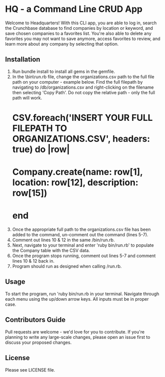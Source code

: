 # HQ - a Command Line CRUD App

Welcome to Headquarters! With this CLI app, you are able to log in, search the Crunchbase database to find companies by location or keyword, and save chosen companies to a favorites list. You're also able to delete any favorites you may not want to save anymore, access favorites to review, and learn more about any company by selecting that option.

## Installation

1. Run bundle install to install all gems in the gemfile.
2. In the \bin\run.rb file, change the organizations.csv path to the full file path on your computer - example below. Find the full filepath by navigating to /db/organizations.csv and right-clicking on the filename then selecting 'Copy Path'. Do not copy the relative path - only the full path will work.
    # CSV.foreach('INSERT YOUR FULL FILEPATH TO ORGANIZATIONS.CSV', headers: true) do |row|
    #     Company.create(name: row[1], location: row[12], description: row[15])
    # end
3. Once the appropriate full path to the organizations.csv file has been added to the command, un-comment out the command (lines 5-7).
4. Comment out lines 10 & 12 in the same /bin/run.rb.
5. Next, navigate to your terminal and enter 'ruby bin/run.rb' to populate the Company table with the CSV data.
6. Once the program stops running, comment out lines 5-7 and comment lines 10 & 12 back in.
7. Program should run as designed when calling /run.rb.

## Usage

To start the program, run 'ruby bin/run.rb in your terminal. Navigate through each menu using the up/down arrow keys. All inputs must be in proper case.

## Contributors Guide

Pull requests are welcome - we'd love for you to contribute. If you're planning to write any large-scale changes, please open an issue first to discuss your proposed changes.

## License

Please see LICENSE file.
